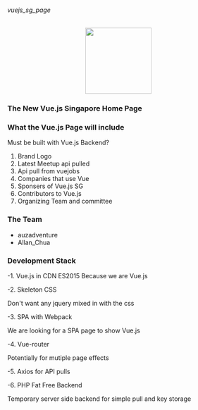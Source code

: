###### vuejs_sg_page

<p align="center">
 <img src="https://vuejs.org/images/logo.png" width="150"/>
</p>
 
### The New Vue.js Singapore Home Page

### What the Vue.js Page will include 


Must be built with
Vue.js 
Backend? 

1. Brand Logo 
2. Latest Meetup api pulled 
3. Api pull from vuejobs
4. Companies that use Vue
5. Sponsers of Vue.js SG
6. Contributors to Vue.js
7. Organizing Team and committee 

### The Team

- auzadventure 
- Allan_Chua




### Development Stack 


-1. Vue.js in CDN ES2015
Because we are Vue.js



-2. Skeleton CSS 

Don't want any jquery mixed in with the css

-3. SPA with Webpack 

We are looking for a SPA page to show Vue.js 



-4. Vue-router

Potentially for mutiple page effects 



-5. Axios for API pulls  

-6. PHP Fat Free Backend 

Temporary server side backend for simple pull and key storage 



